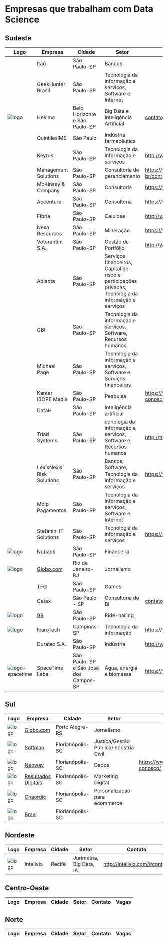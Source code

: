 # Empresas que trabalham com Data Science 

## Sudeste
| Logo  | Empresa  | Cidade  |  Setor | Contato | Vagas |
|---|---|---|---|---|---|
|   | Itaú | São Paulo-SP | Bancos |   |  https://eb.vagas.com.br/itauunibanco  |
|   | GeekHunter Brasil | São Paulo-SP | Tecnologia da informação e serviços, Software e Internet |   | https://www.geekhunter.com.br/lista-empresas |
| ![logo](http://hekima.com/wp-content/uploads/2015/03/Hekima-Logo_Principal_Preto.png) | Hekima | Belo Horizonte e São Paulo-SP | Big Data e Inteligência Artificial | contato@hekima.com  | https://hekima.recruiterbox.com/ |
|   | QuintilesIMS | São Paulo | Indústria farmacêutica |   |   |
|   | Keyrus | São Paulo-SP | Tecnologia da informação e serviços |  http://www.keyrus.com.br/pt/contate-nos/  | http://www.keyrus.com.br/pt/ofertas-de-empregos-e-estagios/ |
|   | Management Solutions | São Paulo-SP | Consultoria de gerenciamento | https://www.managementsolutions.com/pt-br/contate-nos |   |
|   | McKinsey & Company | São Paulo-SP | Consultoria | https://www.mckinsey.com/br/contact-us |   |
|   | Accenture | São Paulo-SP | Consultoria | https://www.accenture.com/br-pt/contact-us | https://www.accenture.com/br-pt/careers/jobsearch |
|   | Fibria | São Paulo-SP | Celulose | http://www.fibria.com.br/  | https://site.vagas.com.br/VagasDe1Empr.asp?t=1650  |
|   | Nexa Resources | São Paulo-SP | Mineração | https://www.nexaresources.com/  | https://www.nexaresources.com/jobs  |
|   | Votorantim S.A. | São Paulo-SP | Gestão de Portfólio | http://www.votorantim.com.br/  | https://eb.vagas.com.br/votorantim?d=42370 |
|   | Adianta | São Paulo-SP | Serviços financeiros, Capital de risco e participações privadas, Tecnologia da informação e serviços |   |   |
|   | GBI | São Paulo-SP | Tecnologia da informação e serviços, Software, Recursos humanos |   |   |
|   | Michael Page | São Paulo-SP | Tecnologia da informação e serviços, Software e Serviços financeiros |   | https://www.michaelpage.com.br/job-search |
|   | Kantar IBOPE Media | São Paulo-SP | Pesquisa | https://www.kantaribopemedia.com/fale-conosco/ | https://site.vagas.com.br/VagasDe1Empr.asp?t=024 |
|   | DataH | São Paulo-SP | Inteligência artificial |   |   |
|   | Triad Systems | São Paulo-SP | ecnologia da informação e serviços, Software e Recursos humanos | http://triadsystems.com.br/contato/ |   |
|   | LexisNexis Risk Solutions | São Paulo-SP | Bancos, Software, Tecnologia da informação e serviços | https://www.lexisnexis.com.br/fale_conosco.html |   |
|   | Moip Pagamentos | São Paulo-SP | Tecnologia da informação e serviços, Software e Internet |   | https://moip.workable.com/ |
|   | Stefanini IT Solutions | São Paulo-SP | Tecnologia da informação e serviços | https://stefanini.com/pt-br/fale-conosco | https://jobs.kenoby.com/stefanini |
|  ![logo](http://i.imgur.com/Zzz9TXf.png) | [Nubank](https://www.nubank.com.br/) | São Paulo-SP   | Financeira  |   |  https://nubank.workable.com/ |
|  ![logo](http://s.glbimg.com/en/ho/static/globo_com_2016/img/home_200x200.png) | [Globo.com](www.globo.com) | Rio de Janeiro-RJ  | Jornalismo  |   | https://talentos.globo.com/#/oportunidades |
|   | [TFG](https://www.tfgco.com/) | São Paulo-SP   | Games  |   | https://jobs.lever.co/tfgco |
|   | Cetax | São Paulo - SP | Consultoria de BI | contato@cetax.com.br | https://cetaxconsultoria.compleo.com.br/ |
|  ![logo](https://i.imgur.com/JJF0M1u.png) | [99](https://www.99taxis.com/) | São Paulo-SP   | Ride-hailing  |   |  https://jobs.kenoby.com/99 |
|  ![logo](https://pbs.twimg.com/profile_images/745010054835798016/Z1hvZQpp.jpg)| IcaroTech | Campinas-SP | Tecnologia da informação | https://www.icarotech.com/ | https://www.icarotech.com/trabalhe-conosco/ |
|   | Duratex S.A. | São Paulo-SP | Indústria | http://www.duratex.com.br/  |   |
| ![logo-spacetime](https://static1.squarespace.com/static/57d4124203596e4e5be3f7b9/t/57d5b9ace3df286e27f93d54/favicon.ico) | SpaceTime Labs | São Paulo-SP e São José dos Campos-SP | Água, energia e biomassa | https://www.spacetimelabs.ai/ | |

## Sul 
| Logo  | Empresa  | Cidade  |  Setor | Contato | Vagas |
|---|---|---|---|---|---|
| ![logo](http://s.glbimg.com/en/ho/static/globo_com_2016/img/home_200x200.png) | [Globo.com](http://www.globo.com/) | Porto Alegre-RS   | Jornalismo  |   | https://talentos.globo.com/#/oportunidades |
| ![logo](https://images.duckduckgo.com/iu/?u=http%3A%2F%2Finaitec.com.br%2Fwp-content%2Fuploads%2F2015%2F02%2Flogo-softplan.png&f=1) | [Softplan](https://www.softplan.com.br/) | Florianópolis-SC  | Justiça/Gestão Pública/Indústria Civil  |   | https://www.softplan.com.br/carreira/  |
| ![logo](http://www.dzigual.com.br/wp-content/uploads/2015/12/neo_way_01_t.jpg) | [Neoway](http://www.neoway.net/)  | Florianópolis-SC  | Dados  |  https://www.neoway.com.br/fale-conosco/ |  https://jobs.kenoby.com/neoway/ |
| ![logo](https://images.duckduckgo.com/iu/?u=http%3A%2F%2Fresultadosdigitais.com.br%2Fwp-content%2Fuploads%2F2014%2F07%2FLogoResultadosDigitais_V2.png&f=1)  | [Resultados Digitais](https://resultadosdigitais.com.br/)  | Florianópolis-SC  | Marketing Digital  |   | [jobs.lever.co/resultadosdigitais](https://jobs.lever.co/resultadosdigitais/?lever-source=github_datascience) |
| ![logo](https://d1zx4fn8ox8446.cloudfront.net/filemanager.rboxfile/812ff4bc67b84c56aad8ad92006f3edd/LogoLNC_RecruiterBox.png)  | [Chaordic](http://chaordic.com.br/)  | Florianópolis-SC  | Personalização para ecommerce  |   | http://chaordic.com.br/vagas |
| ![logo](https://scontent.fbnu1-1.fna.fbcdn.net/v/t1.0-1/p160x160/18519475_318128981950029_1032375590677144786_n.jpg?oh=1301ce39566a49a0cc2db10a19f40537&oe=59EF225E)  | [Bravi](http://www.bravi.com.br/)  | Florianópolis-SC  |   |   | http://www.bravi.com.br/#jobs |

## Nordeste
| Logo  | Empresa  |  Cidade  |  Setor | Contato | Vagas |
|---|---|---|---|---|---|
| ![logo](https://avatars3.githubusercontent.com/u/13109725?v=4&s=75)  | Intelivix | Recife | Jurimetria, Big Data, IA | http://intelivix.com/#contato | | 

## Centro-Oeste
| Logo  | Empresa  |  Cidade  |  Setor | Contato | Vagas |
|---|---|---|---|---|---|


## Norte
| Logo  | Empresa  |  Cidade  |  Setor | Contato | Vagas |
|---|---|---|---|---|---|
